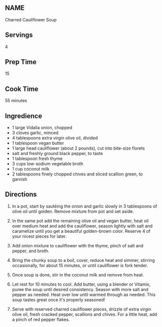 ## NAME 

Charred Cauliflower Soup

## Servings 

4 

## Prep Time 

15

## Cook Time 

55 minutes

## Ingredience

* 1 large Vidalia onion, chopped
* 3 cloves garlic, minced
* 4 tablespoons extra virgin olive oil, divided
* 1 tablespoon vegan butter
* 1 large head cauliflower (about 2 pounds), cut into bite-size florets
* salt and freshly ground black pepper, to taste
* 1 tablespoon fresh thyme
* 3 cups low-sodium vegetable broth
* 1 cup coconut milk
* 2 tablespoons finely chopped chives and sliced scallion green, to garnish
 
## Directions

1. In a pot, start by sautéing the onion and garlic slowly in 3 tablespoons of olive oil until golden. Remove mixture from pot and set aside.

2. In the same pot add the remaining olive oil and vegan butter, heat oil over medium heat and add the cauliflower, season lightly with salt and caramelize until you get a beautiful golden-brown color. Reserve 4 of your nicest pieces for later.

3. Add onion mixture to cauliflower with the thyme, pinch of salt and pepper, and broth.

4. Bring the chunky soup to a boil, cover, reduce heat and simmer, stirring occasionally, for about 15 minutes, or until cauliflower is fork tender.

5. Once soup is done, stir in the coconut milk and remove from heat.

6. Let rest for 10 minutes to cool. Add butter, using a blender or Vitamix, puree the soup until desired consistency. Season with more salt and pepper as needed. Heat over low until warmed through as needed. This soup tastes great once it's properly seasoned!

7. Serve with reserved charred cauliflower pieces, drizzle of extra virgin olive oil, fresh cracked pepper, scallions and chives. For a little heat, add a pinch of red pepper flakes.

